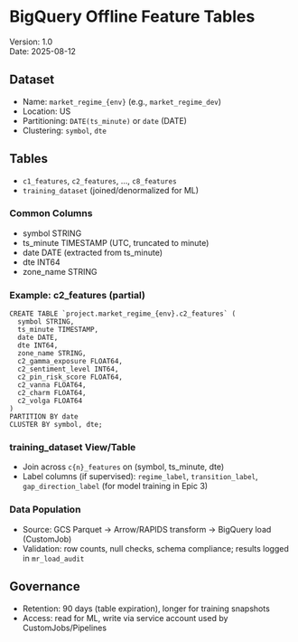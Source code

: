 # BigQuery Offline Feature Tables

Version: 1.0  
Date: 2025-08-12

## Dataset
- Name: `market_regime_{env}` (e.g., `market_regime_dev`)
- Location: US
- Partitioning: `DATE(ts_minute)` or `date` (DATE)
- Clustering: `symbol`, `dte`

## Tables
- `c1_features`, `c2_features`, ..., `c8_features`
- `training_dataset` (joined/denormalized for ML)

### Common Columns
- symbol STRING
- ts_minute TIMESTAMP (UTC, truncated to minute)
- date DATE (extracted from ts_minute)
- dte INT64
- zone_name STRING

### Example: c2_features (partial)
```
CREATE TABLE `project.market_regime_{env}.c2_features` (
  symbol STRING,
  ts_minute TIMESTAMP,
  date DATE,
  dte INT64,
  zone_name STRING,
  c2_gamma_exposure FLOAT64,
  c2_sentiment_level INT64,
  c2_pin_risk_score FLOAT64,
  c2_vanna FLOAT64,
  c2_charm FLOAT64,
  c2_volga FLOAT64
)
PARTITION BY date
CLUSTER BY symbol, dte;
```

### training_dataset View/Table
- Join across `c{n}_features` on (symbol, ts_minute, dte)
- Label columns (if supervised): `regime_label`, `transition_label`, `gap_direction_label` (for model training in Epic 3)

### Data Population
- Source: GCS Parquet → Arrow/RAPIDS transform → BigQuery load (CustomJob)
- Validation: row counts, null checks, schema compliance; results logged in `mr_load_audit`

## Governance
- Retention: 90 days (table expiration), longer for training snapshots
- Access: read for ML, write via service account used by CustomJobs/Pipelines



